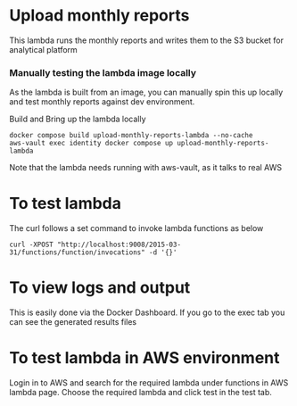 # Upload monthly reports

This lambda runs the monthly reports and writes them to the S3 bucket for analytical platform

### Manually testing the lambda image locally

As the lambda is built from an image, you can manually spin this up locally and test monthly reports against dev environment.

Build and Bring up the lambda locally

```
docker compose build upload-monthly-reports-lambda --no-cache
aws-vault exec identity docker compose up upload-monthly-reports-lambda
```

Note that the lambda needs running with aws-vault, as it talks to real AWS


# To test lambda
The curl follows a set command to invoke lambda functions as below

```
curl -XPOST "http://localhost:9008/2015-03-31/functions/function/invocations" -d '{}'
```

# To view logs and output

This is easily done via the Docker Dashboard. If you go to the exec tab you can see the generated results files

# To test lambda in AWS environment

Login in to AWS and search for the required lambda under functions in AWS lambda page.
Choose the required lambda and click test in the test tab.

